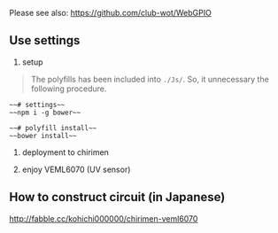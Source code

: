 Please see also: https://github.com/club-wot/WebGPIO

## Use settings

1. setup

> The polyfills has been included into `./Js/`.
> So, it unnecessary the following procedure.

```
~~# settings~~
~~npm i -g bower~~

~~# polyfill install~~
~~bower install~~

```

1. deployment to chirimen

1. enjoy VEML6070 (UV sensor)

## How to construct circuit (in Japanese) 

http://fabble.cc/kohichi000000/chirimen-veml6070
